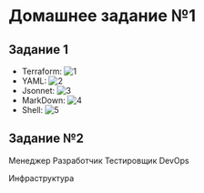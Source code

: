 # Домашнее задание №1

## Задание 1

- Terraform: ![1](https://i.ibb.co/3rgCSJk/Screen-Shot-2021-12-01-at-21-34-32.png)
- YAML: ![2](https://i.ibb.co/Dw4ZBgC/Screen-Shot-2021-12-01-at-21-34-56.png)
- Jsonnet: ![3](https://i.ibb.co/LnN6sV9/Screen-Shot-2021-12-01-at-21-35-18.png)
- MarkDown: ![4](https://i.ibb.co/MBdrm3p/Screen-Shot-2021-12-01-at-21-35-48.png)
- Shell: ![5](https://i.ibb.co/wKRwHV1/Screen-Shot-2021-12-01-at-21-36-31.png)

## Задание №2

Менеджер
Разработчик
Тестировщик
DevOps

Инфраструктура
